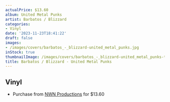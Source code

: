 ```yaml
---
actualPrice: $13.60
album: United Metal Punks
artist: Barbatos / Blizzard
categories:
- Vinyl
date: '2023-11-23T18:41:22'
draft: false
images:
- /images/covers/barbatos_-_blizzard-united_metal_punks.jpg
inStock: true
thumbnailImage: /images/covers/barbatos_-_blizzard-united_metal_punks-thumb.jpg
title: Barbatos / Blizzard - United Metal Punks
---
```


## Vinyl
* Purchase from [NWN Productions](http://shop.nwnprod.com/index.php?route=product/product&path=75&product_id=31964&sort=pd.name&order=ASC) for $13.60
